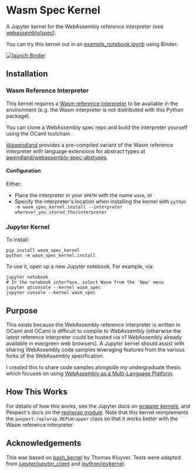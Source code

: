 # Wasm Spec Kernel

A Jupyter kernel for the WebAssembly reference interpreter (see [webassembly/spec](https://github.com/WebAssembly/spec)).

You can try this kernel out in an [example_notebook.ipynb](./example_notebook.ipynb) using Binder:

[![launch Binder](https://mybinder.org/badge_logo.svg)](https://mybinder.org/v2/gh/awendland/wasm_spec_kernel/HEAD?filepath=example_notebook.ipynb)

## Installation

### Wasm Reference Interpreter

This kernel requires a [Wasm reference interpreter](https://github.com/WebAssembly/spec/tree/master/interpreter) to be available in the environment (e.g. the Wasm interpreter is not distributed with this Python package).

You can clone a WebAssembly spec repo and build the interpreter yourself using the OCaml toolchain.

[@awendland](https://github.com/awendland) provides a pre-compiled variant of the Wasm reference interpreter with language extensions for abstract types at [awendland/webassembly-spec-abstypes](https://github.com/awendland/webassembly-spec-abstypes).

#### Configuration

Either:

- Place the interpreter in your `$PATH` with the name `wasm`, or
- Specify the interpreter's location when installing the kernel with `python -m wasm_spec_kernel.install --interpreter wherever_you_stored_the/interpreter`

### Jupyter Kernel

To install:

```shell
pip install wasm_spec_kernel
python -m wasm_spec_kernel.install
```

To use it, open up a new Jupyter notebook. For example, via:

```shell
jupyter notebook
# In the notebook interface, select Wasm from the 'New' menu
jupyter qtconsole --kernel wasm_spec
jupyter console --kernel wasm_spec
```

## Purpose

This exists because the WebAssembly reference interpreter is written in OCaml and OCaml is difficult to compile to WebAssembly (otherwise the latest reference interpreter could be hosted via v1 WebAssembly already available in evergreen web browsers). A Jupyter kernel should assist with sharing WebAssembly code samples leveraging features from the various forks of the WebAssembly specification.

I created this to share code samples alongside my undergraduate thesis which focuses on using [WebAssembly as a Multi-Language Platform](https://github.com/awendland/2020-thesis).

## How This Works

For details of how this works, see the Jupyter docs on [wrapper kernels](http://jupyter-client.readthedocs.org/en/latest/wrapperkernels.html), and Pexpect's docs on the [replwrap module](http://pexpect.readthedocs.org/en/latest/api/replwrap.html). Note that this kernel reimplements the `pexpect.replwrap.REPLWrapper` class so that it works better with the Wasm reference interpreter.

## Acknowledgements

This was based on [bash_kernel](https://github.com/takluyver/bash_kernel) by Thomas Kluyver. Tests were adapted from [jupyter/jupyter_client](https://github.com/jupyter/jupyter_client) and [ipython/ipykernel](https://github.com/ipython/ipykernel).
